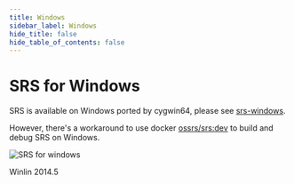 ```yaml
---
title: Windows
sidebar_label: Windows
hide_title: false
hide_table_of_contents: false
---
```


# SRS for Windows

SRS is available on Windows ported by cygwin64, please see [srs-windows](https://github.com/ossrs/srs-windows).

However,  there's a workaround to use docker [ossrs/srs:dev](https://github.com/ossrs/dev-docker/tree/dev#usage)
to build and debug SRS on Windows.

![SRS for windows](/img/doc-build-windowns-001.jpg)

Winlin 2014.5